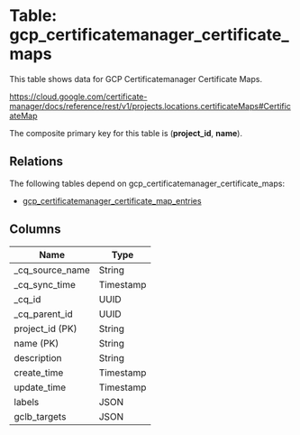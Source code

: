 # Table: gcp_certificatemanager_certificate_maps

This table shows data for GCP Certificatemanager Certificate Maps.

https://cloud.google.com/certificate-manager/docs/reference/rest/v1/projects.locations.certificateMaps#CertificateMap

The composite primary key for this table is (**project_id**, **name**).

## Relations

The following tables depend on gcp_certificatemanager_certificate_maps:
  - [gcp_certificatemanager_certificate_map_entries](gcp_certificatemanager_certificate_map_entries)

## Columns

| Name          | Type          |
| ------------- | ------------- |
|_cq_source_name|String|
|_cq_sync_time|Timestamp|
|_cq_id|UUID|
|_cq_parent_id|UUID|
|project_id (PK)|String|
|name (PK)|String|
|description|String|
|create_time|Timestamp|
|update_time|Timestamp|
|labels|JSON|
|gclb_targets|JSON|